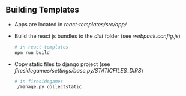 ## Building Templates

- Apps are located in *react-templates/src/app/*

- Build the react js bundles to the *dist* folder (see *webpack.config.js*)

    ```bash
    # in react-templates
    npm run build
    ```
- Copy static files to django project (see *firesidegames/settings/base.py/STATICFILES_DIRS*)

    ```bash
    # in firesidegames
    ./manage.py collectstatic
    ```